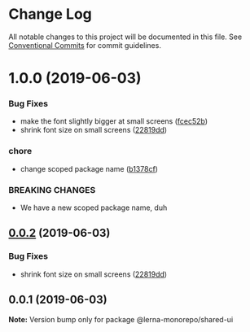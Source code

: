 # Change Log

All notable changes to this project will be documented in this file.
See [Conventional Commits](https://conventionalcommits.org) for commit guidelines.

# 1.0.0 (2019-06-03)


### Bug Fixes

* make the font slightly bigger at small screens ([fcec52b](https://github.com/wesgro/lerna-monorepo-starter/commit/fcec52b))
* shrink font size on small screens ([22819dd](https://github.com/wesgro/lerna-monorepo-starter/commit/22819dd))


### chore

* change scoped package name ([b1378cf](https://github.com/wesgro/lerna-monorepo-starter/commit/b1378cf))


### BREAKING CHANGES

* We have a new scoped package name, duh





## [0.0.2](https://github.com/wesgro/lerna-monorepo-starter/compare/@lerna-monorepo/shared-ui@0.0.1...@lerna-monorepo/shared-ui@0.0.2) (2019-06-03)


### Bug Fixes

* shrink font size on small screens ([22819dd](https://github.com/wesgro/lerna-monorepo-starter/commit/22819dd))





## 0.0.1 (2019-06-03)

**Note:** Version bump only for package @lerna-monorepo/shared-ui
